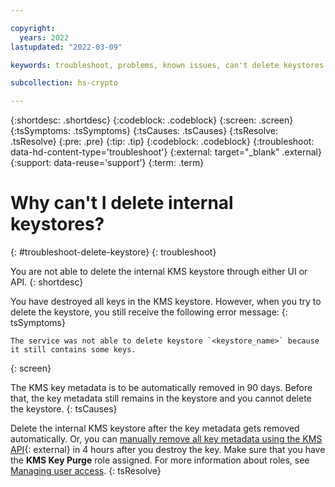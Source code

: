 ```yaml
---

copyright:
  years: 2022
lastupdated: "2022-03-09"

keywords: troubleshoot, problems, known issues, can't delete keystores

subcollection: hs-crypto

---
```


{:shortdesc: .shortdesc}
{:codeblock: .codeblock}
{:screen: .screen}
{:tsSymptoms: .tsSymptoms}
{:tsCauses: .tsCauses}
{:tsResolve: .tsResolve}
{:pre: .pre}
{:tip: .tip}
{:codeblock: .codeblock}
{:troubleshoot: data-hd-content-type='troubleshoot'}
{:external: target="_blank" .external}
{:support: data-reuse='support'}
{:term: .term}

# Why can't I delete internal keystores?
{: #troubleshoot-delete-keystore}
{: troubleshoot}

You are not able to delete the internal KMS keystore through either UI or API.
{: shortdesc}

You have destroyed all keys in the KMS keystore. However, when you try to delete the keystore, you still receive the following error message: 
{: tsSymptoms}

```
The service was not able to delete keystore `<keystore_name>` because it still contains some keys.
```
{: screen}

The KMS key metadata is to be automatically removed in 90 days. Before that, the key metadata still remains in the keystore and you cannot delete the keystore.
{: tsCauses}

Delete the internal KMS keystore after the key metadata gets removed automatically. Or, you can [manually remove all key metadata using the KMS API](/apidocs/hs-crypto#purgekey){: external} in 4 hours after you destroy the key. Make sure that you have the **KMS Key Purge** role assigned. For more information about roles, see [Managing user access](/docs/hs-crypto?topic=hs-crypto-uko-manage-access).
{: tsResolve}

